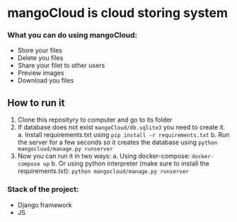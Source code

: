 # mangoCloud is cloud storing system
### What you can do using mangoCloud:
- Store your files
- Delete you files
- Share your filet to other users
- Preview images
- Download you files

## How to run it
1. Clone this reposityry to computer and go to its folder
2. If database does not exist ```mangoCloud/db.sqlite3``` you need to create it.
    a. Install requirements.txt using ```pip install -r requirements.txt``` 
    b. Run the server for a few seconds so it creates the database using ```python mangocloud/manage.py runserver```
3. Now you can run it in two ways:
    a. Using docker-compose: ```docker-compose up```
    b. Or using python interpreter (make sure to install the requirements.txt): ```python mangocloud/manage.py runserver```

### Stack of the project:
- Django framework
- JS 